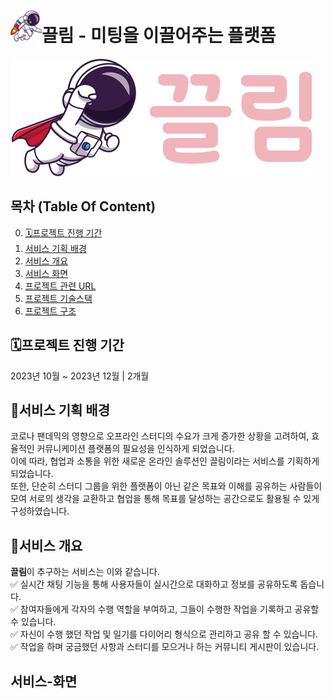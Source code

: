 # <img style="width:50px;height:50px;" src="https://github.com/plmo00456/Gravity-Gather/blob/main/gg-vite/src/assets/image/character/c2.png?raw=true" alt="끌림"/>끌림 - 미팅을 이끌어주는 플랫폼

![끌림](https://github.com/plmo00456/Gravity-Gather/blob/main/gg-vite/src/assets/image/logo.png?raw=true)

## 목차 (Table Of Content)
0. [🗓️프로젝트 진행 기간](#🗓️프로젝트-진행-기간)
1. [서비스 기획 배경](#🎉서비스-기획-배경)
2. [서비스 개요](#🎢서비스-개요)
3. [서비스 화면](#서비스-화면)
4. [프로젝트 관련 URL](#프로젝트-관련-URL)
5. [프로젝트 기술스택](#프로젝트-기술스택)
6. [프로젝트 구조](#프로젝트-구조)

## 🗓️프로젝트 진행 기간
2023년 10월 ~ 2023년 12월 | 2개월

## 🎉서비스 기획 배경
코로나 팬데믹의 영향으로 오프라인 스터디의 수요가 크게 증가한 상황을 고려하여, 효율적인 커뮤니케이션 플랫폼의 필요성을 인식하게 되었습니다.<br>
이에 따라, 협업과 소통을 위한 새로운 온라인 솔루션인 끌림이라는 서비스를 기획하게 되었습니다.<br>
또한, 단순히 스터디 그룹을 위한 플랫폼이 아닌 같은 목표와 이해를 공유하는 사람들이 모여 서로의 생각을 교환하고 협업을 통해 목표를 달성하는 공간으로도 활용될 수 있게 구성하였습니다.

## 🎢서비스 개요
**끌림**이 추구하는 서비스는 이와 같습니다.<br>
✅ 실시간 채팅 기능을 통해 사용자들이 실시간으로 대화하고 정보를 공유하도록 돕습니다.<br>
✅ 참여자들에게 각자의 수행 역할을 부여하고, 그들이 수행한 작업을 기록하고 공유할 수 있습니다.<br>
✅ 자신이 수행 했던 작업 및 일기를 다이어리 형식으로 관리하고 공유 할 수 있습니다.<br>
✅ 작업을 하며 궁금했던 사항과 스터디를 모으거나 하는 커뮤니티 게시판이 있습니다.

## 서비스-화면
